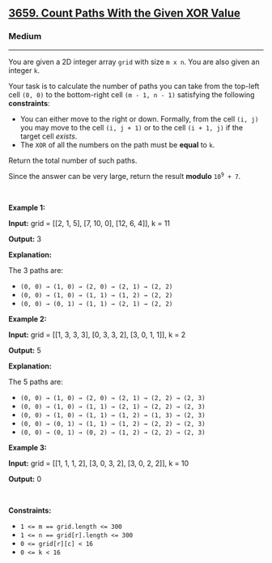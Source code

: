 <h2><a href="https://leetcode.com/problems/count-paths-with-the-given-xor-value">3659. Count Paths With the Given XOR Value</a></h2><h3>Medium</h3><hr><p>You are given a 2D integer array <code>grid</code> with size <code>m x n</code>. You are also given an integer <code>k</code>.</p>

<p>Your task is to calculate the number of paths you can take from the top-left cell <code>(0, 0)</code> to the bottom-right cell <code>(m - 1, n - 1)</code> satisfying the following <strong>constraints</strong>:</p>

<ul>
	<li>You can either move to the right or down. Formally, from the cell <code>(i, j)</code> you may move to the cell <code>(i, j + 1)</code> or to the cell <code>(i + 1, j)</code> if the target cell <em>exists</em>.</li>
	<li>The <code>XOR</code> of all the numbers on the path must be <strong>equal</strong> to <code>k</code>.</li>
</ul>

<p>Return the total number of such paths.</p>

<p>Since the answer can be very large, return the result <strong>modulo</strong> <code>10<sup>9</sup> + 7</code>.</p>

<p>&nbsp;</p>
<p><strong class="example">Example 1:</strong></p>

<div class="example-block">
<p><strong>Input:</strong> <span class="example-io">grid = [[2, 1, 5], [7, 10, 0], [12, 6, 4]], k = 11</span></p>

<p><strong>Output:</strong> <span class="example-io">3</span></p>

<p><strong>Explanation:</strong>&nbsp;</p>

<p>The 3 paths are:</p>

<ul>
	<li><code>(0, 0) &rarr; (1, 0) &rarr; (2, 0) &rarr; (2, 1) &rarr; (2, 2)</code></li>
	<li><code>(0, 0) &rarr; (1, 0) &rarr; (1, 1) &rarr; (1, 2) &rarr; (2, 2)</code></li>
	<li><code>(0, 0) &rarr; (0, 1) &rarr; (1, 1) &rarr; (2, 1) &rarr; (2, 2)</code></li>
</ul>
</div>

<p><strong class="example">Example 2:</strong></p>

<div class="example-block">
<p><strong>Input:</strong> <span class="example-io">grid = [[1, 3, 3, 3], [0, 3, 3, 2], [3, 0, 1, 1]], k = 2</span></p>

<p><strong>Output:</strong> <span class="example-io">5</span></p>

<p><strong>Explanation:</strong></p>

<p>The 5 paths are:</p>

<ul>
	<li><code>(0, 0) &rarr; (1, 0) &rarr; (2, 0) &rarr; (2, 1) &rarr; (2, 2) &rarr; (2, 3)</code></li>
	<li><code>(0, 0) &rarr; (1, 0) &rarr; (1, 1) &rarr; (2, 1) &rarr; (2, 2) &rarr; (2, 3)</code></li>
	<li><code>(0, 0) &rarr; (1, 0) &rarr; (1, 1) &rarr; (1, 2) &rarr; (1, 3) &rarr; (2, 3)</code></li>
	<li><code>(0, 0) &rarr; (0, 1) &rarr; (1, 1) &rarr; (1, 2) &rarr; (2, 2) &rarr; (2, 3)</code></li>
	<li><code>(0, 0) &rarr; (0, 1) &rarr; (0, 2) &rarr; (1, 2) &rarr; (2, 2) &rarr; (2, 3)</code></li>
</ul>
</div>

<p><strong class="example">Example 3:</strong></p>

<div class="example-block">
<p><strong>Input:</strong> <span class="example-io">grid = [[1, 1, 1, 2], [3, 0, 3, 2], [3, 0, 2, 2]], k = 10</span></p>

<p><strong>Output:</strong> <span class="example-io">0</span></p>
</div>

<p>&nbsp;</p>
<p><strong>Constraints:</strong></p>

<ul>
	<li><code>1 &lt;= m == grid.length &lt;= 300</code></li>
	<li><code>1 &lt;= n == grid[r].length &lt;= 300</code></li>
	<li><code>0 &lt;= grid[r][c] &lt; 16</code></li>
	<li><code>0 &lt;= k &lt; 16</code></li>
</ul>
